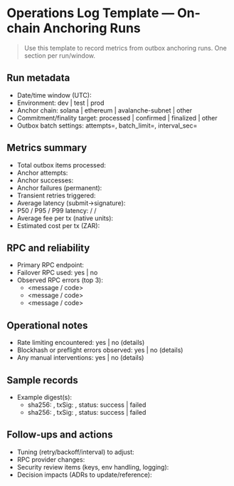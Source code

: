 # Operations Log Template — On-chain Anchoring Runs

> Use this template to record metrics from outbox anchoring runs. One section per run/window.

## Run metadata

- Date/time window (UTC):
- Environment: dev | test | prod
- Anchor chain: solana | ethereum | avalanche-subnet | other
- Commitment/finality target: processed | confirmed | finalized | other
- Outbox batch settings: attempts=<n>, batch_limit=<n>, interval_sec=<n>

## Metrics summary

- Total outbox items processed: <n>
- Anchor attempts: <n>
- Anchor successes: <n>
- Anchor failures (permanent): <n>
- Transient retries triggered: <n>
- Average latency (submit→signature): <ms>
- P50 / P95 / P99 latency: <ms> / <ms> / <ms>
- Average fee per tx (native units): <value>
- Estimated cost per tx (ZAR): <value>

## RPC and reliability

- Primary RPC endpoint:
- Failover RPC used: yes | no
- Observed RPC errors (top 3):
  - <message / code>
  - <message / code>
  - <message / code>

## Operational notes

- Rate limiting encountered: yes | no (details)
- Blockhash or preflight errors observed: yes | no (details)
- Any manual interventions: yes | no (details)

## Sample records

- Example digest(s):
  - sha256: <hex>, txSig: <signature>, status: success | failed
  - sha256: <hex>, txSig: <signature>, status: success | failed

## Follow-ups and actions

- Tuning (retry/backoff/interval) to adjust:
- RPC provider changes:
- Security review items (keys, env handling, logging):
- Decision impacts (ADRs to update/reference):
